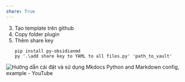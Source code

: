 ```yaml
---
share: True
---
```

3. Tạo template trên github
1. Copy folder plugin
2. Thêm share key
	```
	pip install py-obsidianmd
	py '.\add share key to YAML to all files.py' 'path_to_vault'
	```
![Hướng dẫn cài đặt và sử dụng Mkdocs Python and Markdown config, example - YouTube](https://youtu.be/TMpZulzUfDw)